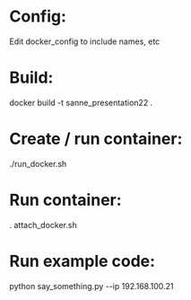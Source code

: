 # Config:
Edit docker_config to include names, etc

# Build:
docker build -t sanne_presentation22 .

# Create / run container:
./run_docker.sh

# Run container:
. attach_docker.sh


# Run example code:
python say_something.py --ip 192.168.100.21